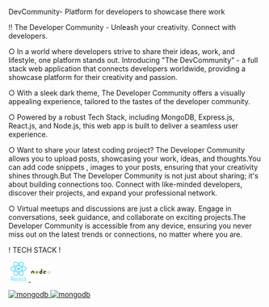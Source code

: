 DevCommunity- Platform for developers to showcase there work

!! The Developer Community - Unleash your creativity. Connect with developers.

○ In a world where developers strive to share their ideas, work, and lifestyle, one platform stands out. Introducing "The DevCommunity" - a full stack web application that connects developers worldwide, providing a showcase platform for their creativity and passion. <br>

○ With a sleek dark theme, The Developer Community offers a visually appealing experience, tailored to the tastes of the developer community. <br>

○ Powered by a robust Tech Stack, including MongoDB, Express.js, React.js, and Node.js, this web app is built to deliver a seamless user experience. <br>

○ Want to share your latest coding project? The Developer Community allows you to upload posts, showcasing your work, ideas, and thoughts.You can add code snippets , images to your posts, ensuring that your creativity shines through.But The Developer Community is not just about sharing; it's about building connections too. Connect with like-minded developers, discover their projects, and expand your professional network.
<br>

○ Virtual meetups and discussions are just a click away. Engage in conversations, seek guidance, and collaborate on exciting projects.The Developer Community is accessible from any device, ensuring you never miss out on the latest trends or connections, no matter where you are.

! TECH STACK !

<a href="https://reactjs.org/" target="_blank"> <img src="https://raw.githubusercontent.com/devicons/devicon/master/icons/react/react-original-wordmark.svg" alt="react" width="40" height="40"/> </a>
<a href="https://nodejs.org" target="_blank"> <img src="https://raw.githubusercontent.com/devicons/devicon/master/icons/nodejs/nodejs-original-wordmark.svg" alt="nodejs" width="40" height="40"/></a> 
<!-- <a href="https://expressjs.com" target="_blank"> <img src="https://raw.githubusercontent.com/devicons/devicon/master/icons/express/express-original-wordmark.svg" alt="express" width="40" height="40"/> </a> -->
<a href="https://MongoDb.com/" target="_blank"> <img src="https://www.vectorlogo.zone/logos/mongodb/mongodb-icon.svg" alt="mongodb" width="40" height="40"/> </a> <a href="https://www.mysql.com/" target="_blank"> <img src="https://www.vectorlogo.zone/logos/mysql/mysql-ar21.svg" alt="mongodb" width="40" height="40"/> </a>  